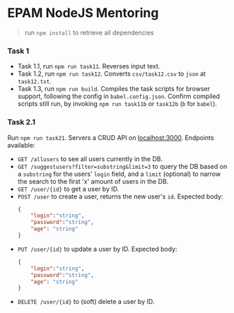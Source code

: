 # EPAM NodeJS Mentoring

> run `npm install` to retrieve all dependencies

### Task 1
- Task 1.1, run `npm run task11`. Reverses input text.
- Task 1.2, run `npm run task12`. Converts `csv/task12.csv` to `json` at `task12.txt`.
- Task 1.3, run `npm run build`. Compiles the task scripts for browser support, following the config in `babel.config.json`. Confirm compiled scripts still run, by invoking `npm run task11b` or `task12b` (`b` for `babel`).

### Task 2.1
Run `npm run task21`. Servers a CRUD API on [localhost:3000](localhost:3000). Endpoints available:
- `GET /allusers` to see all users currently in the DB.
- `GET /suggestusers?filter=substring&limit=3` to query the DB based on a `substring` for the users' `login` field, and a `limit` (optional) to narrow the search to the first 'x' amount of users in the DB.
- `GET /user/{id}` to get a user by ID.
- `POST /user` to create a user, returns the new user's `id`. Expected body:
    ```json
    {
        "login":"string",
        "password":"string",
        "age": "string"
    }
    ```
- `PUT /user/{id}` to update a user by ID. 
    Expected body:
    ```json
    {
        "login":"string",
        "password":"string",
        "age": "string"
    }
    ```
- `DELETE /user/{id}` to (soft) delete a user by ID.
